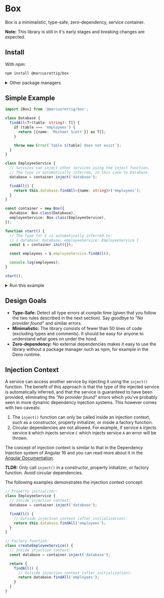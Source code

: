 # Box

Box is a minimalistic, type-safe, zero-dependency, service container.

**Note:** This library is still in it's early stages and breaking changes are expected.

## Install

With npm:
```sh
npm install @marcusrettig/box
```

<details>
  <summary>Other package managers</summary>
  <p>

With pnpm:

```sh
pnpm add @marcusrettig/box
```

With yarn:

```sh
yarn add @marcusrettig/box
```
  </p>
</details>

## Simple Example

```typescript
import {Box} from '@marcusrettig/box';

class Database {
  findAll<T>(table: string): T[] {
    if (table === 'employees') {
      return [{name: 'Michael Scott'}] as T[];
    }

    throw new Error(`Table ${table} does not exist`);
  }
}

class EmployeeService {
  // Services can inject other services using the inject function.
  // The type is automatically inferred, in this case to Database.
  database = container.inject('database');

  findAll() {
    return this.database.findAll<{name: string}>('employees');
  }
}

const container = new Box({
  database: Box.class(Database),
  employeeService: Box.class(EmployeeService),
});

function start() {
  // The type for $ is automatically inferred to:
  // { database: Database; employeeService: EmployeeService }
  const $ = container.init({});

  const employees = $.employeeService.findAll();

  console.log(employees);
}

start();
```

<details>
  <summary>Run this example</summary>
  <p>

```sh
npx tsx examples/simple.ts
```
</details>

## Design Goals

- **Type-Safe:** Detect all type errors at compile time (given that you follow the two rules described in the next section). Say goodbye to *"No provider found"* and similar errors.
- **Minimalistic:** The library consists of fewer than 50 lines of code (excluding types and comments). It should be easy for anyone to understand what goes on under the hood.
- **Zero-dependency:** No external dependencies makes it easy to use the library without a package manager such as npm, for example in the Deno runtime.

## Injection Context

A service can access another service by injecting it using the `inject()` function. The benefit of this approach is that the type of the injected service is automatically inferred, and that the service is guaranteed to have been provided, eliminating the *"No provider found"* errors which you've probably seen in more dynamic dependency injection systems. This however comes with two caveats:

1. The `inject()` function can only be called inside an injection context, such as a constructor, property initializer, or inside a factory function.
2. Circular dependencies are not allowed. For example, if service `A` injects service `B` which injects service `C` which injects service `A` an error will be thrown.

The concept of injection context is similar to that in the Dependency Injection system of Angular 16 and you can read more about it in the [Angular Documentation](https://angular.io/guide/dependency-injection-context).

**TLDR:** Only call `inject()` in a constructor, property initializer, or factory function. Avoid circular dependencies.

The following examples demonstrates the injection context concept:

```typescript
// Property initializer:
class EmployeeService {
  // Inside injection context:
  database = container.inject('database');

  findAll() {
    // Outside injection context (after initialization):
    return this.database.findAll('employees');
  }
}

// Factory function:
class createEmployeeService() {
  // Inside injection context:
  const database = container.inject('database');

  return {
    findAll() {
      // Outside injection context (after initialization):
      return database.findAll('employees');
    }
  }
}
```
